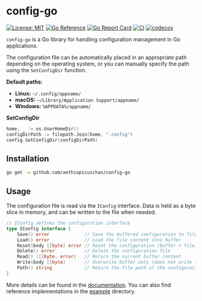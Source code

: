 # config-go

[![License: MIT](https://img.shields.io/badge/License-MIT-brightgreen?style=flat-square)](/LICENSE)
[![Go Reference](https://pkg.go.dev/badge/github.com/aethiopicuschan/config-go.svg)](https://pkg.go.dev/github.com/aethiopicuschan/config-go)
[![Go Report Card](https://goreportcard.com/badge/github.com/aethiopicuschan/config-go)](https://goreportcard.com/report/github.com/aethiopicuschan/config-go)
[![CI](https://github.com/aethiopicuschan/config-go/actions/workflows/ci.yaml/badge.svg)](https://github.com/aethiopicuschan/config-go/actions/workflows/ci.yaml)
[![codecov](https://codecov.io/gh/aethiopicuschan/config-go/graph/badge.svg)](https://codecov.io/gh/aethiopicuschan/config-go)

`config-go` is a Go library for handling configuration management in Go applications.

The configuration file can be automatically placed in an appropriate path depending on the operating system, or you can manually specify the path using the `SetConfigDir` function.

**Default paths:**

- **Linux:** `~/.config/appname/`
- **macOS:** `~/Library/Application Support/appname/`
- **Windows:** `%APPDATA%/appname/`

**SetConfigDir**

```go
home, _ := os.UserHomeDir()
configDirPath := filepath.Join(home, ".config")
config.SetConfigDir(configDirPath)
```

## Installation

```sh
go get -u github.com/aethiopicuschan/config-go
```

## Usage

The configuration file is read via the `IConfig` interface. Data is held as a byte slice in memory, and can be written to the file when needed.

```go
// IConfig defines the configuration interface
type IConfig interface {
	Save() error             // Save the buffered configuration to file
	Load() error             // Load the file content into buffer
	Reset(body []byte) error // Reset the configuration (buffer + file) to given default
	Delete() error           // Delete the configuration file
	Read() ([]byte, error)   // Return the current buffer content
	Write(body []byte)       // Overwrite buffer only (does not write to file immediately)
	Path() string            // Return the file path of the configuration
}
```

More details can be found in the [documentation](https://pkg.go.dev/github.com/aethiopicuschan/config-go).
You can also find reference implementations in the [example](example) directory.
